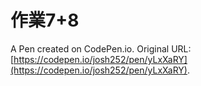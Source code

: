 # 作業7+8

A Pen created on CodePen.io. Original URL: [https://codepen.io/josh252/pen/yLxXaRY](https://codepen.io/josh252/pen/yLxXaRY).


